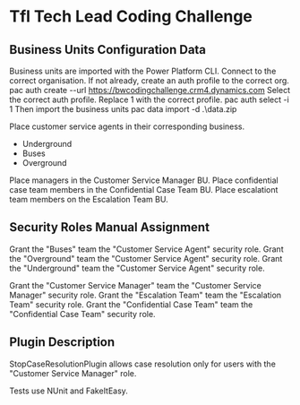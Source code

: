 # Tfl Tech Lead Coding Challenge

## Business Units Configuration Data

Business units are imported with the Power Platform CLI.
Connect to the correct organisation.
If not already, create an auth profile to the correct org.
    pac auth create --url https://bwcodingchallenge.crm4.dynamics.com
Select the correct auth profile.
Replace 1 with the correct profile.
    pac auth select -i 1
Then import the business units
    pac data import -d .\data.zip

Place customer service agents in their corresponding business.
 - Underground
 - Buses
 - Overground

 Place managers in the Customer Service Manager BU.
 Place confidential case team members in the Confidential Case Team BU.
 Place escalationt team members on the Escalation Team BU.

## Security Roles Manual Assignment

 Grant the "Buses" team the "Customer Service Agent" security role.
 Grant the "Overground" team the "Customer Service Agent" security role.
 Grant the "Underground" team the "Customer Service Agent" security role.

 Grant the "Customer Service Manager" team the "Customer Service Manager" security role.
 Grant the "Escalation Team" team the "Escalation Team" security role.
 Grant the "Confidential Case Team" team the "Confidential Case Team" security role.


## Plugin Description

StopCaseResolutionPlugin allows case resolution only for users with the "Customer Service Manager" role.

Tests use NUnit and FakeItEasy.